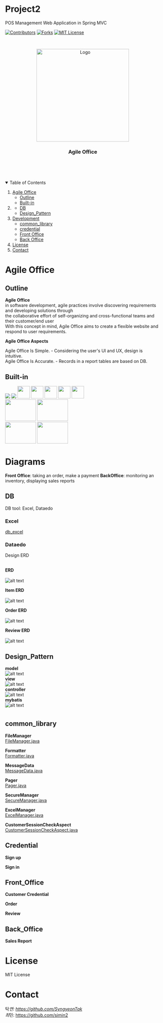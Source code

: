 # Project2
POS Management Web Application in Spring MVC

<!-- PROJECT SHIELDS -->
<!--
*** I'm using markdown "reference style" links for readability.
*** Reference links are enclosed in brackets [ ] instead of parentheses ( ).
*** See the bottom of this document for the declaration of the reference variables
*** for contributors-url, forks-url, etc. This is an optional, concise syntax you may use.
*** https://www.markdownguide.org/basic-syntax/#reference-style-links
-->
[![Contributors][contributors-shield]][contributors-url]
[![Forks][forks-shield]][forks-url]
[![MIT License][license-shield]][license-url]


<!-- PROJECT LOGO -->
<br />
<p align="center">
    <img src="/static/image/logo_dark_big/logo.png" alt="Logo" align="center" width="300" height="300">
  <h3 align="center">Agile Office</h3>

  <p align="center">
    <br />
    <br />
    <br />
  </p>
</p>



<!-- TABLE OF CONTENTS -->
<details open="open">
  <summary>Table of Contents</summary>
  <ol>
    <li>
      <a href="#Agile Office">Agile Office</a>
      <ul>
        <li><a href="#Outline">Outline</a></li>
        <li><a href="#Built-in">Built-in</a></li>
      </ul>
    </li>
    <li>
      <a href="#Diagrams"></a>
      <ul>
        <li><a href="#DB">DB</a></li>
        <li><a href="#Design_Pattern">Design_Pattern</a></li>
      </ul>
    </li>
    <li>
      <a href="#Development">Development</a>
      <ul>
        <li><a href="#common_library">common_library</a></li>
        <li><a href="#credential">credential</a></li>
        <li><a href="#Front_Office">Front Office</a></li>
        <li><a href="#Back_Office">Back Office</a></li>
      </ul>
    </li>
    <li><a href="#License">License</a></li>
    <li><a href="#contact">Contact</a></li>	  
  </ol>
</details>


<!-- Agile Office -->

# Agile Office


## Outline
**Agile Office**<br>
in software development, agile practices involve discovering requirements and developing solutions through <br>
the collaborative effort of self-organizing and cross-functional teams and their customer/end user<br>
With this concept in mind, Agile Office aims to create a flexible website and respond to user requirements.<br>

**Agile Office Aspects**<br>

Agile Office Is Simple. - Considering the user's UI and UX, design is intuitive.<br>
Agile Office Is Accurate. - Records in a report tables are based on DB.<br>


## Built-in

![](/static/image/logo/java.png=40X40)
![](/static/image/logo/html-5.png=40X40)
<img src="/static/image/logo/java.png" width="40" height="40">
<img src="/static/image/logo/html-5.png" width="40" height="40">
<img src="/static/image/logo/css-3.png" width="40" height="40">
<img src="/static/image/logo/javascript.png" width="40" height="40">
<img src="/static/image/logo/iconfinder_jquery_3069646.png" width="40" height="40"><br>
<img src="/static/image/logo/mybatis.png" width="100" height="70">
<img src="/static/image/logo/tomcat.png" width="100" height="70"><br>
<img src="/static/image/logo/OG-Spring.png" width="100" height="70">
<img src="/static/image/logo/iconfinder_oracle_294664.png" width="100" height="70">
<br>

# Diagrams
**Front Office**:  taking an order, make a payment
**BackOffice**:  monitoring an inventory, displaying sales reports<br>

## DB 
DB tool: Excel, Dataedo<br>

### Excel<br>
[db_excel ](/static/image/db_excel.xlsx) <br>

### Dataedo<br>
Design ERD<br><br>

**ERD**<br>
<br>
![alt text](/static/image/erd/entire_relation.png)
<br>

**Item ERD**<br>
<br>
![alt text](/static/image/erd/item_relation.png)
<br>

**Order ERD** <br>
<br>
![alt text](/static/image/erd/order_relation.png)
<br>

**Review ERD**<br>
<br>
![alt text](/static/image/erd/review_relation.png)
<br>


## Design_Pattern
**model**
<br>
![alt text](/static/image/mvc/tree_model.png)
<br>
**view**
<br>
![alt text](/static/image/mvc/tree_view.png)
<br>
**controller**
<br>
![alt text](/static/image/mvc/tree_controller.png)
<br>
**mybatis**
<br>
![alt text](/static/image/mvc/tree_mybatis.png)

# 

## common_library

**FileManager**<br>
[FileManager.java](/src/main/java/com/tsycsm/agileoffice/model/common/FileManager.java)<br>

**Formatter**<br>
[Formatter.java](/src/main/java/com/tsycsm/agileoffice/model/common/Formatter.java)<br>

**MessageData**<br>
[MessageData.java](/src/main/java/com/tsycsm/agileoffice/model/common/MessageData.java)<br>

**Pager**<br>
[Pager.java](/src/main/java/com/tsycsm/agileoffice/model/common/Pager.java)<br>

**SecureManager**<br>
[SecureManager.java](/src/main/java/com/tsycsm/agileoffice/model/common/SecureManager.java)<br>

**ExcelManager**<br>
[ExcelManager.java](/src/main/java/com/tsycsm/agileoffice/model/common/)<br>

**CustomerSessionCheckAspect**<br>
[CustomerSessionCheckAspect.java](/src/main/java/com/tsycsm/agileoffice/client/aop/OwnerSessionCheckAspect.java)<br>

## Credential

**Sign up**<br>

**Sign in**<br>

## Front_Office
**Customer Credential**<br>

**Order**<br>

**Review**<br>

## Back_Office<br>


**Sales Report**<br>

<!-- LICENSE -->
# License
MIT License

<!-- CONTACT -->
# Contact
탁*연: https://github.com/SyngyeonTak<br>
최*민: https://github.com/simin2<br>


<!-- MARKDOWN LINKS & IMAGES -->
<!-- https://www.markdownguide.org/basic-syntax/#reference-style-links -->
[contributors-shield]: https://img.shields.io/github/contributors/TSYCSM/project2?style=for-the-badge
[contributors-url]: https://github.com/TSYCSM/Project2/graphs/contributors
[forks-shield]: https://img.shields.io/github/forks/TSYCSM/Project2?style=for-the-badge
[forks-url]:  https://github.com/TSYCSM/Project2/forks
[stars-shield]: https://img.shields.io/github/stars/TSYCSM/Project2?style=for-the-badge
[stars-url]: https://github.com/TSYCSM/Project2/stars
[license-shield]: https://img.shields.io/github/license/TSYCSM/Project2?style=for-the-badge
[license-url]: https://github.com/othneildrew/Best-README-Template/blob/master/LICENSE.txt
[product-screenshot]: images/screenshot.png

